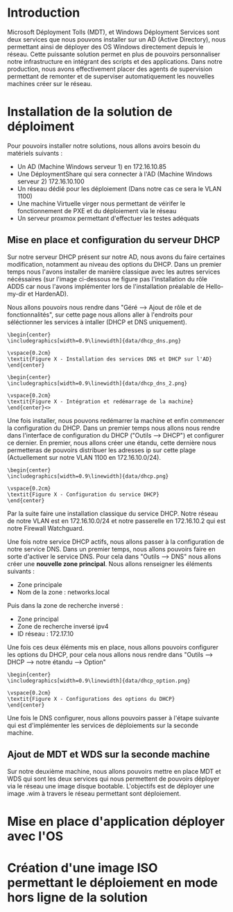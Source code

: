 # Introduction

Microsoft Déployment Tolls (MDT), et Windows Déployment Services sont deux services que nous pouvons installer sur un AD (Active Directory), nous permettant ainsi de déployer des OS Windows directement depuis le réseau. Cette puissante solution permet en plus de pouvoirs personnaliser notre infrastructure en intégrant des scripts et des applications. Dans notre production, nous avons effectivement placer des agents de supervision permettant de remonter et de superviser automatiquement les nouvelles machines créer sur le réseau.


# Installation de la solution de déploiment

Pour pouvoirs installer notre solutions, nous allons avoirs besoin du matériels suivants : 

- Un AD (Machine Windows serveur 1) en 172.16.10.85
- Une DéploymentShare qui sera connecter à l'AD (Machine Windows serveur 2) 172.16.10.100
- Un réseau dédié pour les déploiement (Dans notre cas ce sera le VLAN 1100)
- Une machine Virtuelle virger nous permettant de véirifer le fonctionnement de PXE et du déploiement via le réseau
- Un serveur proxmox permettant d'effectuer les testes adéquats


## Mise en place et configuration du serveur DHCP

Sur notre serveur DHCP présent sur notre AD, nous avons du faire certaines modification, notamment au niveau des options du DHCP. Dans un premier temps nous l'avons installer de manière classique avec les autres services nécéssaires (sur l'image ci-dessous ne figure pas l'installation du rôle ADDS car nous l'avons implémenter lors de l'installation préalable de Hello-my-dir et HardenAD).

Nous allons pouvoirs nous rendre dans "Géré --> Ajout de rôle et de fonctionnalités", sur cette page nous allons aller à l'endroits pour séléctionner les services à intaller (DHCP et DNS uniquement).


```{=latex}
\begin{center}
\includegraphics[width=0.9\linewidth]{data/dhcp_dns.png}

\vspace{0.2cm}
\textit{Figure X - Installation des services DNS et DHCP sur l'AD}
\end{center}
```

```{=latex}
\begin{center}
\includegraphics[width=0.9\linewidth]{data/dhcp_dns_2.png}

\vspace{0.2cm}
\textit{Figure X - Intégration et redémarrage de la machine}
\end{center}<>
```

Une fois installer, nous pouvons redémarrer la machine et enfin commencer la configuration du DHCP. Dans un premier temps nous allons nous rendre dans l'interface de configuration du DHCP ("Outils --> DHCP") et configurer ce dernier. En premier, nous allons créer une étandu, cette dernière nous permetteras de pouvoirs distribuer les adresses ip sur cette plage (Actuellement sur notre VLAN 1100 en 172.16.10.0/24). 

```{=latex}
\begin{center}
\includegraphics[width=0.9\linewidth]{data/dhcp.png}

\vspace{0.2cm}
\textit{Figure X - Configuration du service DHCP}
\end{center}
```

Par la suite faire une installation classique du service DHCP. Notre réseau de notre VLAN est en 172.16.10.0/24 et notre passerelle en 172.16.10.2 qui est notre Firewall Watchguard. 

Une fois notre service DHCP actifs, nous allons passer à la configuration de notre service DNS. Dans un premier temps, nous allons pouvoirs faire en sorte d'activer le service DNS. Pour cela dans "Outils --> DNS" nous allons créer une **nouvelle zone principal**. Nous allons renseigner les éléments suivants : 

- Zone principale
- Nom de la zone : networks.local

Puis dans la zone de recherche inversé : 
- Zone principal
- Zone de recherche inversé ipv4
- ID réseau : 172.17.10

Une fois ces deux éléments mis en place, nous allons pouvoirs configurer les options du DHCP, pour cela nous allons nous rendre dans "Outils --> DHCP --> notre étandu --> Option"
 
```{=latex}
\begin{center}
\includegraphics[width=0.9\linewidth]{data/dhcp_option.png}

\vspace{0.2cm}
\textit{Figure X - Configurations des options du DHCP}
\end{center}
```

Une fois le DNS configurer, nous allons pouvoirs passer à l'étape suivante qui est d'implémenter les services de déploiements sur la seconde machine.



## Ajout de MDT et WDS sur la seconde machine

Sur notre deuxième machine, nous allons pouvoirs mettre en place MDT et WDS qui sont les deux services qui nous permettent de pouvoirs déployer via le réseau une image disque bootable. L'objectifs est de déployer une image .wim à travers le réseau permettant sont déploiement.





# Mise en place d'application déployer avec l'OS


# Création d'une image ISO permettant le déploiement en mode hors ligne de la solution


